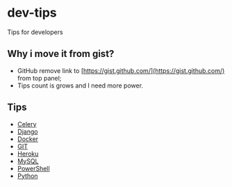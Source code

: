 # dev-tips
Tips for developers

## Why i move it from gist?
* GitHub remove link to [https://gist.github.com/](https://gist.github.com/) from top panel;
* Tips count is grows and I need more power.


## Tips
* [Celery](tips/celery.md)
* [Django](tips/django.md)
* [Docker](tips/docker.md)
* [GIT](tips/git.md)
* [Heroku](tips/heroku.md)
* [MySQL](tips/mysql.md)
* [PowerShell](tips/power-shell.md)
* [Python](tips/python.md)
